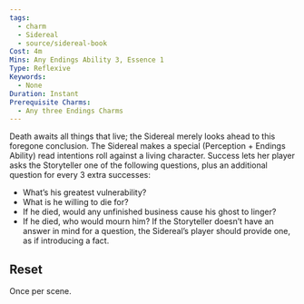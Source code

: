```yaml
---
tags:
  - charm
  - Sidereal
  - source/sidereal-book
Cost: 4m
Mins: Any Endings Ability 3, Essence 1
Type: Reflexive
Keywords:
  - None
Duration: Instant
Prerequisite Charms:
  - Any three Endings Charms
---
```

Death awaits all things that live; the Sidereal merely looks ahead to this foregone conclusion. The Sidereal makes a special (Perception + Endings Ability) read intentions roll against a living character. Success lets her player asks the Storyteller one of the following questions, plus an additional question for every 3 extra successes: 
-  What’s his greatest vulnerability? 
-  What is he willing to die for? 
-  If he died, would any unfinished business cause his ghost to linger? 
-  If he died, who would mourn him? If the Storyteller doesn’t have an answer in mind for a question, the Sidereal’s player should provide one, as if introducing a fact. 
## Reset
Once per scene.